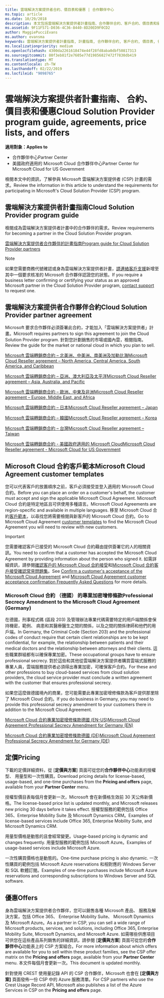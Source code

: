 ```yaml
---
title: 雲端解決方案提供者合約、價目表和優惠 | 合作夥伴中心
ms.topic: article
ms.date: 10/29/2018
description: 本文包括雲端解決方案提供者計畫指南、合作夥伴合約、客戶合約、價目表和優惠連結。
ms.assetid: 9F11F571-D036-4C36-8440-8D20ED9F0CD2
author: MaggiePucciEvans
ms.author: evansma
keywords: 雲端解決方案提供者計畫指南, 計畫指南, 合作夥伴合約, 客戶合約, 價目表, 優惠
ms.localizationpriority: medium
ms.openlocfilehash: 4300da2261618474e44f28fd8aba0dbf50817313
ms.sourcegitcommit: 80f3eb81f2e7605e77d19856827472f7830db419
ms.translationtype: MT
ms.contentlocale: zh-TW
ms.lasthandoff: 02/22/2019
ms.locfileid: "9098765"
---
```

# <a name="cloud-solution-provider-program-guide-agreements-price-lists-and-offers"></a><span data-ttu-id="d7fb8-104">雲端解決方案提供者計畫指南、 合約、 價目表和優惠</span><span class="sxs-lookup"><span data-stu-id="d7fb8-104">Cloud Solution Provider program guide, agreements, price lists, and offers</span></span>

**<span data-ttu-id="d7fb8-105">適用對象：</span><span class="sxs-lookup"><span data-stu-id="d7fb8-105">Applies to</span></span>**

-  <span data-ttu-id="d7fb8-106">合作夥伴中心</span><span class="sxs-lookup"><span data-stu-id="d7fb8-106">Partner Center</span></span>
-  <span data-ttu-id="d7fb8-107">美國政府適用的 Microsoft Cloud 合作夥伴中心</span><span class="sxs-lookup"><span data-stu-id="d7fb8-107">Partner Center for Microsoft Cloud for US Government</span></span>


<span data-ttu-id="d7fb8-108">檢閱本文中的資訊，了解參與 Microsoft 雲端解決方案提供者 (CSP) 計畫的需求。</span><span class="sxs-lookup"><span data-stu-id="d7fb8-108">Review the information in this article to understand the requirements for participating in Microsoft's Cloud Solution Provider (CSP) program.</span></span> 

## <a name="cloud-solution-provider-program-guide"></a><span data-ttu-id="d7fb8-109">雲端解決方案提供者計畫指南</span><span class="sxs-lookup"><span data-stu-id="d7fb8-109">Cloud Solution Provider program guide</span></span>

<span data-ttu-id="d7fb8-110">檢閱成為雲端解決方案提供者計畫中的合作夥伴的需求。</span><span class="sxs-lookup"><span data-stu-id="d7fb8-110">Review requirements for becoming a partner in the Cloud Solution Provider program.</span></span>

[<span data-ttu-id="d7fb8-111">雲端解決方案提供者合作夥伴的計畫指南</span><span class="sxs-lookup"><span data-stu-id="d7fb8-111">Program guide for Cloud Solution Provider partners</span></span>](https://go.microsoft.com/fwlink/p/?LinkId=617100)

>[!Note]
><span data-ttu-id="d7fb8-112">如果您需要商務代號確認或身為雲端解決方案提供者計畫，[請連絡客戶支援](https://partner.microsoft.com/pcv/servicerequests/create)新增至其中一個要求核准的 Microsoft 合作夥伴認證您的狀態。</span><span class="sxs-lookup"><span data-stu-id="d7fb8-112">If you require a business letter confirming or certifying your status as an approved Microsoft partner in the Cloud Solution Provider program, [contact support](https://partner.microsoft.com/pcv/servicerequests/create) to request one.</span></span>

## <a name="cloud-solution-provider-partner-agreement"></a><span data-ttu-id="d7fb8-113">雲端解決方案提供者合作夥伴合約</span><span class="sxs-lookup"><span data-stu-id="d7fb8-113">Cloud Solution Provider partner agreement</span></span>

<span data-ttu-id="d7fb8-114">Microsoft 要求合作夥伴必須簽署此合約，才能加入「雲端解決方案提供者」計畫。</span><span class="sxs-lookup"><span data-stu-id="d7fb8-114">Microsoft requires partners to sign this agreement to join the Cloud Solution Provider program.</span></span> <span data-ttu-id="d7fb8-115">針對您計劃銷售的市場或國內雲，檢閱指南。</span><span class="sxs-lookup"><span data-stu-id="d7fb8-115">Review the guide for the market or national cloud in which you plan to sell.</span></span>

[<span data-ttu-id="d7fb8-116">Microsoft 雲端轉銷商合約 – 北美洲、中美洲、南美洲及加勒比海</span><span class="sxs-lookup"><span data-stu-id="d7fb8-116">Microsoft Cloud Reseller agreement – North America, Central America, South America, and Caribbean</span></span>](https://download.microsoft.com/download/2/C/8/2C8CAC17-FCE7-4F51-9556-4D77C7022DF5/MCRA2018_AOC_ENG_Sep2018_CR.pdf)

[<span data-ttu-id="d7fb8-117">Microsoft 雲端轉銷商合約 – 亞洲、澳大利亞及太平洋</span><span class="sxs-lookup"><span data-stu-id="d7fb8-117">Microsoft Cloud Reseller agreement – Asia, Australia, and Pacific</span></span>](https://download.microsoft.com/download/2/C/8/2C8CAC17-FCE7-4F51-9556-4D77C7022DF5/MCRA2018_APOC_ENG_Mar2019_CR.pdf)

[<span data-ttu-id="d7fb8-118">Microsoft 雲端轉銷商合約 – 歐洲、中東及非洲</span><span class="sxs-lookup"><span data-stu-id="d7fb8-118">Microsoft Cloud Reseller agreement – Europe, Middle East, and Africa</span></span>](https://download.microsoft.com/download/2/C/8/2C8CAC17-FCE7-4F51-9556-4D77C7022DF5/MCRA2018_EOC_ENG_Sep2018_CR.pdf)

[<span data-ttu-id="d7fb8-119">Microsoft 雲端轉銷商合約 – 日本</span><span class="sxs-lookup"><span data-stu-id="d7fb8-119">Microsoft Cloud Reseller agreement – Japan</span></span>](https://download.microsoft.com/download/2/C/8/2C8CAC17-FCE7-4F51-9556-4D77C7022DF5/MCRA2018_JPN_ENG_Sep2018_CR.pdf)

[<span data-ttu-id="d7fb8-120">Microsoft 雲端轉銷商合約 – 韓國</span><span class="sxs-lookup"><span data-stu-id="d7fb8-120">Microsoft Cloud Reseller agreement – Korea</span></span>](https://download.microsoft.com/download/2/C/8/2C8CAC17-FCE7-4F51-9556-4D77C7022DF5/MCRA2018_KOR_ENG_Sep2018_CR.pdf)

[<span data-ttu-id="d7fb8-121">Microsoft 雲端轉銷商合約 – 台灣</span><span class="sxs-lookup"><span data-stu-id="d7fb8-121">Microsoft Cloud Reseller agreement – Taiwan</span></span>](https://download.microsoft.com/download/2/C/8/2C8CAC17-FCE7-4F51-9556-4D77C7022DF5/MCRA2018_TAI_ENG_Sep2018_CR.pdf)

[<span data-ttu-id="d7fb8-122">Microsoft 雲端轉銷商合約 - 美國政府適用的 Microsoft Cloud</span><span class="sxs-lookup"><span data-stu-id="d7fb8-122">Microsoft Cloud Reseller agreement - Microsoft Cloud for US Government</span></span>](https://download.microsoft.com/download/2/C/8/2C8CAC17-FCE7-4F51-9556-4D77C7022DF5/MCRA2018_AOC_USGCC_ENG_Feb2019_CR.pdf)

## <a name="microsoft-cloud-agreement-customer-templates"></a><span data-ttu-id="d7fb8-123">Microsoft Cloud 合約客戶範本</span><span class="sxs-lookup"><span data-stu-id="d7fb8-123">Microsoft Cloud Agreement customer templates</span></span>

<span data-ttu-id="d7fb8-124">您可以代表客戶的放置順序之前，客戶必須接受並登入適用的 Microsoft Cloud 合約。</span><span class="sxs-lookup"><span data-stu-id="d7fb8-124">Before you can place an order on a customer's behalf, the customer must accept and sign the applicable Microsoft Cloud Agreement.</span></span> <span data-ttu-id="d7fb8-125">Microsoft Cloud 合約是特定地區且可供使用多種語言。</span><span class="sxs-lookup"><span data-stu-id="d7fb8-125">Microsoft Cloud Agreements are region-specific and available in multiple languages.</span></span> <span data-ttu-id="d7fb8-126">移至 Microsoft Cloud 合約[客戶範本](agreements.md)，以尋找您將需要檢閱與新客戶的 Microsoft Cloud 合約。</span><span class="sxs-lookup"><span data-stu-id="d7fb8-126">Go to Microsoft Cloud Agreement [customer templates](agreements.md) to find the Microsoft Cloud Agreement you will need to review with new customers.</span></span>

>[!IMPORTANT]
><span data-ttu-id="d7fb8-127">您需要確認客戶已接受的 Microsoft Cloud 合約藉由提供簽署它的人的相關資訊。</span><span class="sxs-lookup"><span data-stu-id="d7fb8-127">You need to confirm that a customer has accepted the Microsoft Cloud Agreement by providing information about the person who signed it.</span></span> <span data-ttu-id="d7fb8-128">如需詳細資訊，請參閱[確認客戶的 Microsoft Cloud 合約接受](confirm-consent.md)和[Microsoft Cloud 合約客戶接受確認常見問題集](confirm-consent-faq.md)。</span><span class="sxs-lookup"><span data-stu-id="d7fb8-128">See [Confirm a customer's acceptance of the Microsoft Cloud Agreement](confirm-consent.md) and [Microsoft Cloud Agreement customer acceptance confirmation Frequently Asked Questions](confirm-consent-faq.md) for more details.</span></span>

### <a name="professional-secrecy-amendment-to-the-microsoft-cloud-agreement-germany"></a><span data-ttu-id="d7fb8-129">Microsoft Cloud 合約 （德國） 的專業加密增修條款</span><span class="sxs-lookup"><span data-stu-id="d7fb8-129">Professional Secrecy Amendment to the Microsoft Cloud Agreement (Germany)</span></span>

<span data-ttu-id="d7fb8-130">在德國，刑事程式碼 (區段 203) 及管理辦法專業代碼需要特定的用戶端關係會保持機密，範例、 病患和其醫療醫生之間的關係，以及之間的關係律師和他們的用戶端。</span><span class="sxs-lookup"><span data-stu-id="d7fb8-130">In Germany, the Criminal Code (Section 203) and the professional codes of conduct require that certain client relationships are to be kept confidential, for example, the relationship between patients and their medical doctors and the relationship between attorneys and their clients.</span></span> <span data-ttu-id="d7fb8-131">這些職業群組都有以確保專業加密。</span><span class="sxs-lookup"><span data-stu-id="d7fb8-131">These occupational groups have to ensure professional secrecy.</span></span> <span data-ttu-id="d7fb8-132">對於這些和其他從雲端解決方案提供者購買雲端式服務的專業人員，雲端服務提供者必須得出專業加密，可確保客戶合約。</span><span class="sxs-lookup"><span data-stu-id="d7fb8-132">For these and other professions to buy cloud-based services from cloud solution providers, the cloud service provider must conclude a written agreement with the customer that ensures professional secrecy.</span></span> 

<span data-ttu-id="d7fb8-133">如果您這麼做德國境內的商業，您可能需要此專業加密增修條款為客戶提供那里除了 Microsoft Cloud 合約。</span><span class="sxs-lookup"><span data-stu-id="d7fb8-133">If you do business in Germany, you may need to provide this professional secrecy amendment to your customers there in addition to the Microsoft Cloud Agreement.</span></span>

[<span data-ttu-id="d7fb8-134">Microsoft Cloud 合約專業加密增修條款德國 (EN-US)</span><span class="sxs-lookup"><span data-stu-id="d7fb8-134">Microsoft Cloud Agreement Professional Secrecy Amendment for Germany (EN)</span></span>](https://go.microsoft.com/fwlink/?linkid=2030827&clcid=0x409)

[<span data-ttu-id="d7fb8-135">Microsoft Cloud 合約專業加密增修條款德國 (DE)</span><span class="sxs-lookup"><span data-stu-id="d7fb8-135">Microsoft Cloud Agreement Professional Secrecy Amendment for Germany (DE)</span></span>](https://go.microsoft.com/fwlink/?linkid=2030827&clcid=0x407)


## <a name="pricing"></a><span data-ttu-id="d7fb8-136">定價</span><span class="sxs-lookup"><span data-stu-id="d7fb8-136">Pricing</span></span>


<span data-ttu-id="d7fb8-137">下載的定價詳細資料，從 [**定價與方案**] 頁面可從您的**合作夥伴中心**功能表的授權型、 用量型和一次性購買。</span><span class="sxs-lookup"><span data-stu-id="d7fb8-137">Download pricing details for license-based, usage-based, and one-time purchases from the **Pricing and offers** page, available from your **Partner Center** menu.</span></span> 

<span data-ttu-id="d7fb8-138">授權型價目表每個月會更新一次，Microsoft 會在新價格生效前 30 天公佈新價格。</span><span class="sxs-lookup"><span data-stu-id="d7fb8-138">The license-based price list is updated monthly, and Microsoft releases new pricing 30 days before it takes effect.</span></span> <span data-ttu-id="d7fb8-139">授權型服務的範例包括 Office 365、Enterprise Mobility Suite 及 Microsoft Dynamics CRM。</span><span class="sxs-lookup"><span data-stu-id="d7fb8-139">Examples of license-based services include Office 365, Enterprise Mobility Suite, and Microsoft Dynamics CRM.</span></span> 

<span data-ttu-id="d7fb8-140">用量型價格是動態的且會經常變更。</span><span class="sxs-lookup"><span data-stu-id="d7fb8-140">Usage-based pricing is dynamic and changes frequently.</span></span> <span data-ttu-id="d7fb8-141">用量型服務的範例包括 Microsoft Azure。</span><span class="sxs-lookup"><span data-stu-id="d7fb8-141">Examples of usage-based services include Microsoft Azure.</span></span>

<span data-ttu-id="d7fb8-142">一次性購買價格也是動態的。</span><span class="sxs-lookup"><span data-stu-id="d7fb8-142">One-time purchase pricing is also dynamic.</span></span> <span data-ttu-id="d7fb8-143">一次性購買的範例包括 Microsoft Azure reservations 和相對應的 Windows Server 和 SQL 軟體訂閱。</span><span class="sxs-lookup"><span data-stu-id="d7fb8-143">Examples of one-time purchases include Microsoft Azure reservations and corresponding subscriptions to Windows Server and SQL software.</span></span> 


## <a name="offers"></a><span data-ttu-id="d7fb8-144">優惠</span><span class="sxs-lookup"><span data-stu-id="d7fb8-144">Offers</span></span>


<span data-ttu-id="d7fb8-145">身為雲端解決方案提供者合作夥伴，您可以銷售各種 Microsoft 產品、 服務及解決方案，包括 Office 365、 Enterprise Mobility Suite、 Microsoft Dynamics 及 Microsoft Azure。</span><span class="sxs-lookup"><span data-stu-id="d7fb8-145">As a partner in CSP, you can sell a wide range of Microsoft products, services, and solutions, including Office 365, Enterprise Mobility Suite, Microsoft Dynamics, and Microsoft Azure.</span></span> <span data-ttu-id="d7fb8-146">如需哪些供應項目可供您在這些產品系列銷售的詳細資訊，請參閱 [**定價與方案**] 頁面可從您的**合作夥伴中心**功能表上的 CSP 方案組合。</span><span class="sxs-lookup"><span data-stu-id="d7fb8-146">For more information about which offers are available for you to sell within these product families, see the CSP offer matrix on the **Pricing and offers** page, available from your **Partner Center** menu.</span></span> <span data-ttu-id="d7fb8-147">本文件每個月會更新一次。</span><span class="sxs-lookup"><span data-stu-id="d7fb8-147">This document is updated monthly.</span></span>

<span data-ttu-id="d7fb8-148">針對使用 CREST 使用量記錄 API 的 CSP 合作夥伴，Microsoft 也會在 **\[定價與方案\]** 頁面發佈一份 CSP 中的 Azure 服務清單。</span><span class="sxs-lookup"><span data-stu-id="d7fb8-148">For CSP partners who use the Crest Usage Record API, Microsoft also publishes a list of the Azure Services in CSP on the **Pricing and offers** page.</span></span>



